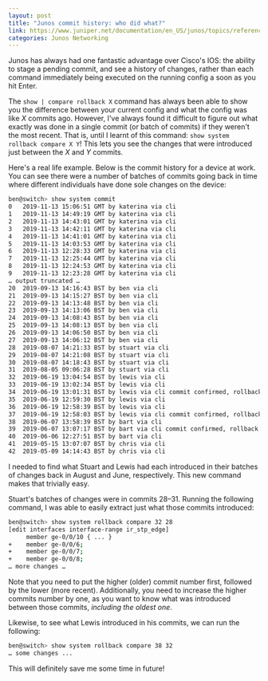 ```yaml
---
layout: post
title: "Junos commit history: who did what?"
link: https://www.juniper.net/documentation/en_US/junos/topics/reference/command-summary/show-system-rollback.html
categories: Junos Networking
---
```


Junos has always had one fantastic advantage over Cisco's IOS: the ability to stage a pending commit, and see a history of changes, rather than each command immediately being executed on the running config a soon as you hit Enter. 

The `show | compare rollback X` command has always been able to show you the difference between your current config and what the config was like _X_ commits ago. However, I've always found it difficult to figure out what exactly was done in a single commit (or batch of commits) if they weren't the most recent. That is, until I learnt of this command: `show system rollback compare X Y`! This lets you see the changes that were introduced just between the _X_ and _Y_ commits. 

Here's a real life example. Below is the commit history for a device at work. You can see there were a number of batches of commits going back in time where different individuals have done sole changes on the device:

```bash
ben@switch> show system commit
0   2019-11-13 15:06:51 GMT by katerina via cli
1   2019-11-13 14:49:19 GMT by katerina via cli
2   2019-11-13 14:43:01 GMT by katerina via cli
3   2019-11-13 14:42:11 GMT by katerina via cli
4   2019-11-13 14:41:01 GMT by katerina via cli
5   2019-11-13 14:03:53 GMT by katerina via cli
6   2019-11-13 12:28:33 GMT by katerina via cli
7   2019-11-13 12:25:44 GMT by katerina via cli
8   2019-11-13 12:24:53 GMT by katerina via cli
9   2019-11-13 12:23:28 GMT by katerina via cli
… output truncated … 
20  2019-09-13 14:16:43 BST by ben via cli
21  2019-09-13 14:15:27 BST by ben via cli
22  2019-09-13 14:13:48 BST by ben via cli
23  2019-09-13 14:13:06 BST by ben via cli
24  2019-09-13 14:08:43 BST by ben via cli
25  2019-09-13 14:08:13 BST by ben via cli
26  2019-09-13 14:06:50 BST by ben via cli
27  2019-09-13 14:06:12 BST by ben via cli
28  2019-08-07 14:21:33 BST by stuart via cli
29  2019-08-07 14:21:08 BST by stuart via cli
30  2019-08-07 14:18:43 BST by stuart via cli
31  2019-08-05 09:06:28 BST by stuart via cli
32  2019-06-19 13:04:54 BST by lewis via cli
33  2019-06-19 13:02:34 BST by lewis via cli
34  2019-06-19 13:01:31 BST by lewis via cli commit confirmed, rollback in 3mins
35  2019-06-19 12:59:30 BST by lewis via cli
36  2019-06-19 12:58:39 BST by lewis via cli
37  2019-06-19 12:58:03 BST by lewis via cli commit confirmed, rollback in 3mins
38  2019-06-07 13:58:39 BST by bart via cli
39  2019-06-07 13:07:17 BST by bart via cli commit confirmed, rollback in 1mins
40  2019-06-06 12:27:51 BST by bart via cli
41  2019-05-15 13:07:07 BST by chris via cli
42  2019-05-09 14:14:43 BST by chris via cli
```

I needed to find what Stuart and Lewis had each introduced in their batches of changes back in August and June, respectively. This new command makes that trivially easy. 

Stuart's batches of changes were in commits 28–31. Running the following command, I was able to easily extract just what those commits introduced:


```bash
ben@switch> show system rollback compare 32 28
[edit interfaces interface-range ir_stp_edge]
     member ge-0/0/10 { ... }
+    member ge-0/0/6;
+    member ge-0/0/7;
+    member ge-0/0/8;
… more changes …
```

Note that you need to put the higher (older) commit number first, followed by the lower (more recent). Additionally, you need to increase the higher commits number by one, as you want to know what was introduced between those commits, _including the oldest one_. 

Likewise, to see what Lewis introduced in his commits, we can run the following:

```bash
ben@switch> show system rollback compare 38 32
… some changes ...
```

This will definitely save me some time in future!

